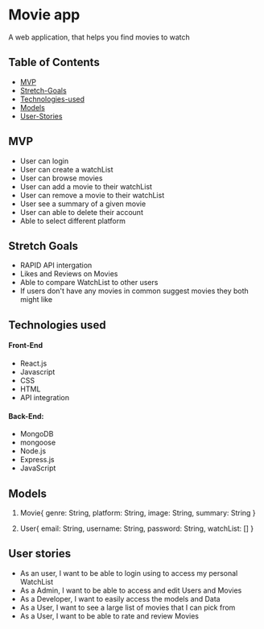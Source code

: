 # Movie app

A web application, that helps you find movies to watch

## Table of Contents

- [MVP](#mvp)
- [Stretch-Goals](#stretch-goals)
- [Technologies-used](#Technologies-used)
- [Models](#models)
- [User-Stories](#user-stories)


## MVP

- User can login
- User can create a watchList
- User can browse movies
- User can add a movie to their watchList
- User can remove a movie to their watchList
- User see a summary of a given movie
- User can able to delete their account
- Able to select different platform

## Stretch Goals

- RAPID API intergation
- Likes and Reviews on Movies
- Able to compare WatchList to other users
- If users don't have any movies in common suggest movies they both might like

## Technologies used

#### Front-End

- React.js
- Javascript
- CSS
- HTML
- API integration

#### Back-End:

- MongoDB
- mongoose
- Node.js
- Express.js
- JavaScript


## Models

1. Movie{
    genre: String,
    platform: String,
    image: String,
    summary: String
}

2. User{
    email: String,
    username: String,
    password: String,
    watchList: []
}

## User stories
- As an user, I want to be able to login using to access my personal WatchList
- As a Admin, I want to be able to access and edit Users and Movies
- As a Developer, I want to easily access the models and Data
- As a User, I want to see a large list of movies that I can pick from
- As a User, I want to be able to rate and review Movies
